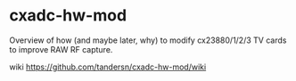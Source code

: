 # cxadc-hw-mod
Overview of how (and maybe later, why) to modify cx23880/1/2/3 TV cards to improve RAW RF capture. 

wiki https://github.com/tandersn/cxadc-hw-mod/wiki
